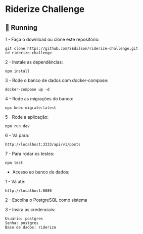 # Riderize Challenge

## :rocket: Running

1 - Faça o download ou clone este repositório:  

```
git clone https://github.com/SEdilson/riderize-challenge.git
cd riderize-challenge
```

2 - Instale as dependências:  

```
npm install
```

3 - Rode o banco de dados com docker-compose:  

```
docker-compose up -d
```

4 - Rode as migrações do banco:  

```
npx knex migrate:latest
```

5 - Rode a aplicação:  

```
npm run dev
```

6 - Vá para:  

```
http://localhost:3333/api/v1/posts
```

7 - Para rodar os testes:  

```
npm test
```

- Acesso ao banco de dados:  

1 - Vá até:  

```
http://localhost:8080
```

2 - Escolha o PostgreSQL como sistema

3 - Insira as credenciais:  

```
Usuário: postgres
Senha: postgres
Base de dados: riderize
```